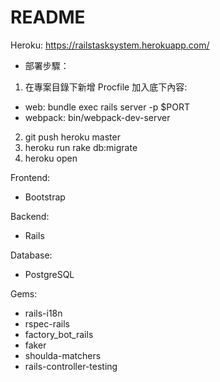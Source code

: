 # README

Heroku:
https://railstasksystem.herokuapp.com/

* 部署步驟：
1. 在專案目錄下新增 Procfile
加入底下內容:
- web: bundle exec rails server -p $PORT
- webpack: bin/webpack-dev-server

2. git push heroku master
3. heroku run rake db:migrate
4. heroku open


Frontend:
* Bootstrap

Backend:
* Rails

Database:
* PostgreSQL

Gems:
* rails-i18n
* rspec-rails
* factory_bot_rails
* faker
* shoulda-matchers
* rails-controller-testing



